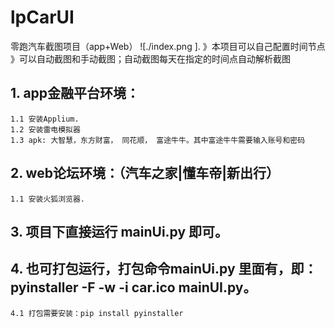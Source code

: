 # lpCarUI
零跑汽车截图项目（app+Web）
![./index.png ]. 
》本项目可以自己配置时间节点
》可以自动截图和手动截图；自动截图每天在指定的时间点自动解析截图
## 1. app金融平台环境：
```
1.1 安装Applium.
1.2 安装雷电模拟器
1.3 apk: 大智慧，东方财富， 同花顺， 富途牛牛。其中富途牛牛需要输入账号和密码
```
## 2. web论坛环境：（汽车之家|懂车帝|新出行）
```
1.1 安装火狐浏览器. 
```

## 3. 项目下直接运行 mainUi.py 即可。

## 4. 也可打包运行，打包命令mainUi.py 里面有，即：pyinstaller -F -w -i car.ico mainUI.py。
```
4.1 打包需要安装：pip install pyinstaller
```
